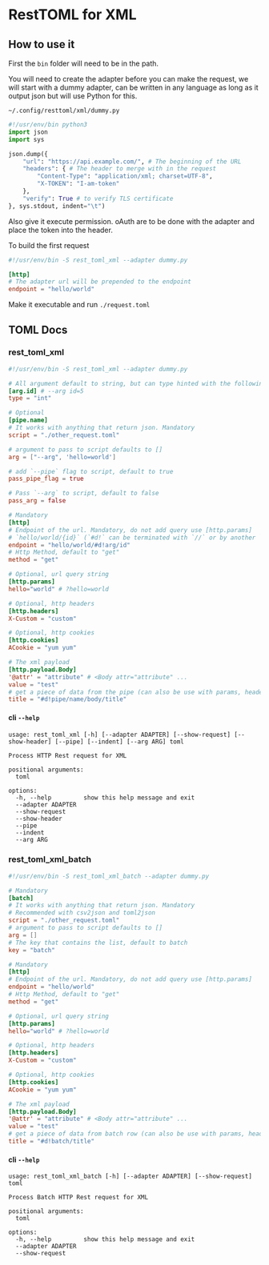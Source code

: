 # RestTOML for XML

## How to use it

First the `bin` folder will need to be in the path.

You will need to create the adapter before you can make the request, we will start with a dummy adapter, can be written in any language as long as it output json but will use Python for this.

`~/.config/resttoml/xml/dummy.py`

```python
#!/usr/env/bin python3
import json
import sys

json.dump({
    "url": "https://api.example.com/", # The beginning of the URL
    "headers": { # The header to merge with in the request
        "Content-Type": "application/xml; charset=UTF-8",
        "X-TOKEN": "I-am-token"
    },
    "verify": True # to verify TLS certificate
}, sys.stdout, indent="\t")
```
Also give it execute permission. oAuth are to be done with the adapter and place the token into the header.

To build the first request
```toml
#!/usr/env/bin -S rest_toml_xml --adapter dummy.py

[http]
# The adapter url will be prepended to the endpoint
endpoint = "hello/world"
```

Make it executable and run `./request.toml`

## TOML Docs

### rest_toml_xml

```toml
#!/usr/env/bin -S rest_toml_xml --adapter dummy.py

# All argument default to string, but can type hinted with the following.
[arg.id] # --arg id=5
type = "int"

# Optional
[pipe.name]
# It works with anything that return json. Mandatory
script = "./other_request.toml"

# argument to pass to script defaults to []
arg = ["--arg", 'hello=world']

# add `--pipe` flag to script, default to true
pass_pipe_flag = true

# Pass `--arg` to script, default to false
pass_arg = false

# Mandatory
[http]
# Endpoint of the url. Mandatory, do not add query use [http.params]
# `hello/world/{id}` (`#d!` can be terminated with `//` or by another `#d!`)
endpoint = "hello/world/#d!arg/id"
# Http Method, default to "get"
method = "get"

# Optional, url query string
[http.params]
hello="world" # ?hello=world

# Optional, http headers
[http.headers]
X-Custom = "custom"

# Optional, http cookies
[http.cookies]
ACookie = "yum yum"

# The xml payload
[http.payload.Body]
'@attr' = "attribute" # <Body attr="attribute" ...
value = "test"
# get a piece of data from the pipe (can also be use with params, headers and cookies)
title = "#d!pipe/name/body/title"
```

#### cli `--help`
```
usage: rest_toml_xml [-h] [--adapter ADAPTER] [--show-request] [--show-header] [--pipe] [--indent] [--arg ARG] toml

Process HTTP Rest request for XML

positional arguments:
  toml

options:
  -h, --help         show this help message and exit
  --adapter ADAPTER
  --show-request
  --show-header
  --pipe
  --indent
  --arg ARG
```

### rest_toml_xml_batch

```toml
#!/usr/env/bin -S rest_toml_xml_batch --adapter dummy.py

# Mandatory
[batch]
# It works with anything that return json. Mandatory
# Recommended with csv2json and toml2json
script = "./other_request.toml"
# argument to pass to script defaults to []
arg = []
# The key that contains the list, default to batch
key = "batch"

# Mandatory
[http]
# Endpoint of the url. Mandatory, do not add query use [http.params]
endpoint = "hello/world"
# Http Method, default to "get"
method = "get"

# Optional, url query string
[http.params]
hello="world" # ?hello=world

# Optional, http headers
[http.headers]
X-Custom = "custom"

# Optional, http cookies
[http.cookies]
ACookie = "yum yum"

# The xml payload
[http.payload.Body]
'@attr' = "attribute" # <Body attr="attribute" ...
value = "test"
# get a piece of data from batch row (can also be use with params, headers and cookies)
title = "#d!batch/title"
```

#### cli `--help`
```
usage: rest_toml_xml_batch [-h] [--adapter ADAPTER] [--show-request] toml

Process Batch HTTP Rest request for XML

positional arguments:
  toml

options:
  -h, --help         show this help message and exit
  --adapter ADAPTER
  --show-request
```
